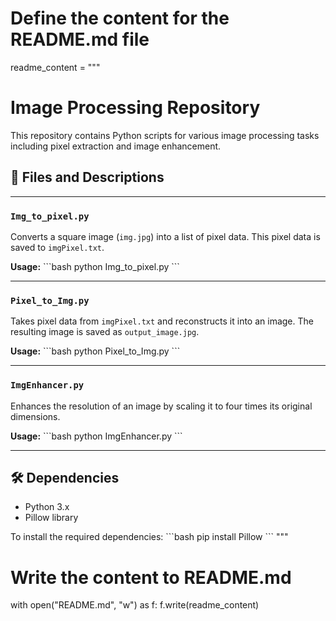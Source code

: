 # Define the content for the README.md file
readme_content = """
# Image Processing Repository

This repository contains Python scripts for various image processing tasks including pixel extraction and image enhancement.

## 📄 Files and Descriptions

---

### `Img_to_pixel.py`

Converts a square image (`img.jpg`) into a list of pixel data. This pixel data is saved to `imgPixel.txt`.

**Usage:**
\```bash
python Img_to_pixel.py
\```

---

### `Pixel_to_Img.py`

Takes pixel data from `imgPixel.txt` and reconstructs it into an image. The resulting image is saved as `output_image.jpg`.

**Usage:**
\```bash
python Pixel_to_Img.py
\```

---

### `ImgEnhancer.py`

Enhances the resolution of an image by scaling it to four times its original dimensions.

**Usage:**
\```bash
python ImgEnhancer.py
\```

---

## 🛠 Dependencies

* Python 3.x
* Pillow library

To install the required dependencies:
\```bash
pip install Pillow
\```
"""

# Write the content to README.md
with open("README.md", "w") as f:
    f.write(readme_content)
